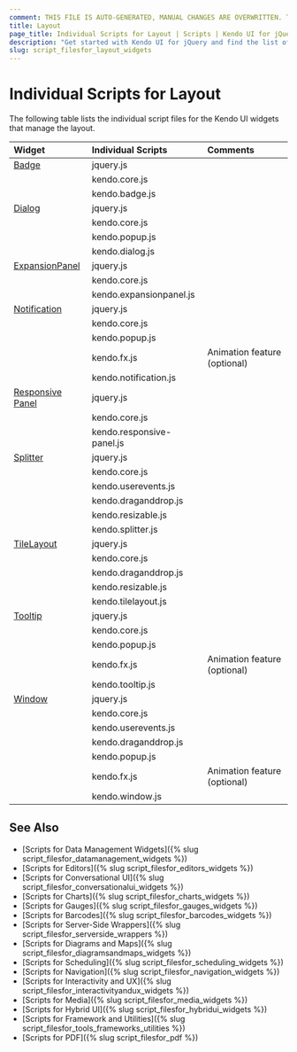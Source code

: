 ```yaml
---
comment: THIS FILE IS AUTO-GENERATED, MANUAL CHANGES ARE OVERWRITTEN. TO UPDATE THE CONTENT, UPDATE COMPONENT DEPENDENCIES AND RUN `rake js_dependencies`.
title: Layout
page_title: Individual Scripts for Layout | Scripts | Kendo UI for jQuery
description: "Get started with Kendo UI for jQuery and find the list of required script files for the Kendo UI Layout"
slug: script_filesfor_layout_widgets
---
```


# Individual Scripts for Layout

The following table lists the individual script files for the Kendo UI widgets that manage the layout.&nbsp;&nbsp;

| Widget | Individual Scripts | Comments |
| :---   | :---         | :---     |
| [Badge](https://demos.telerik.com/kendo-ui/badge/index) | jquery.js | |
| | kendo.core.js | |
| | kendo.badge.js | |
| [Dialog](https://demos.telerik.com/kendo-ui/dialog/index) | jquery.js | |
| | kendo.core.js | |
| | kendo.popup.js | |
| | kendo.dialog.js | |
| [ExpansionPanel](https://demos.telerik.com/kendo-ui/expansionpanel/index) | jquery.js | |
| | kendo.core.js | |
| | kendo.expansionpanel.js | |
| [Notification](https://demos.telerik.com/kendo-ui/notification/index) | jquery.js | |
| | kendo.core.js | |
| | kendo.popup.js | |
| | kendo.fx.js | Animation feature (optional) |
| | kendo.notification.js | |
| [Responsive Panel](https://demos.telerik.com/kendo-ui/responsive-panel/index) | jquery.js | |
| | kendo.core.js | |
| | kendo.responsive-panel.js | |
| [Splitter](https://demos.telerik.com/kendo-ui/splitter/index) | jquery.js | |
| | kendo.core.js | |
| | kendo.userevents.js | |
| | kendo.draganddrop.js | |
| | kendo.resizable.js | |
| | kendo.splitter.js | |
| [TileLayout](https://demos.telerik.com/kendo-ui/tilelayout/index) | jquery.js | |
| | kendo.core.js | |
| | kendo.draganddrop.js | |
| | kendo.resizable.js | |
| | kendo.tilelayout.js | |
| [Tooltip](https://demos.telerik.com/kendo-ui/tooltip/index) | jquery.js | |
| | kendo.core.js | |
| | kendo.popup.js | |
| | kendo.fx.js | Animation feature (optional) |
| | kendo.tooltip.js | |
| [Window](https://demos.telerik.com/kendo-ui/window/index) | jquery.js | |
| | kendo.core.js | |
| | kendo.userevents.js | |
| | kendo.draganddrop.js | |
| | kendo.popup.js | |
| | kendo.fx.js | Animation feature (optional) |
| | kendo.window.js | |

## See Also

+ [Scripts for Data Management Widgets]({% slug script_filesfor_datamanagement_widgets %})
+ [Scripts for Editors]({% slug script_filesfor_editors_widgets %})
+ [Scripts for Conversational UI]({% slug script_filesfor_conversationalui_widgets %})
+ [Scripts for Charts]({% slug script_filesfor_charts_widgets %})
+ [Scripts for Gauges]({% slug script_filesfor_gauges_widgets %})
+ [Scripts for Barcodes]({% slug script_filesfor_barcodes_widgets %})
+ [Scripts for Server-Side Wrappers]({% slug script_filesfor_serverside_wrappers %})
+ [Scripts for Diagrams and Maps]({% slug script_filesfor_diagramsandmaps_widgets %})
+ [Scripts for Scheduling]({% slug script_filesfor_scheduling_widgets %})
+ [Scripts for Navigation]({% slug script_filesfor_navigation_widgets %})
+ [Scripts for Interactivity and UX]({% slug script_filesfor_interactivityandux_widgets %})
+ [Scripts for Media]({% slug script_filesfor_media_widgets %})
+ [Scripts for Hybrid UI]({% slug script_filesfor_hybridui_widgets %})
+ [Scripts for Framework and Utilities]({% slug script_filesfor_tools_frameworks_utilities %})
+ [Scripts for PDF]({% slug script_filesfor_pdf %})
